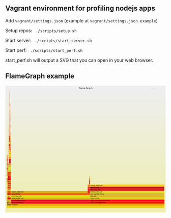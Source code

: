 ## Vagrant environment for profiling nodejs apps

Add `vagrant/settings.json` (example at `vagrant/settings.json.example`)

Setup repos:
  ` ./scripts/setup.sh`

Start server:
  ` ./scripts/start_server.sh`

Start perf:
  ` ./scripts/start_perf.sh`

start_perf.sh will output a SVG that you can open in your web browser.

## FlameGraph example
![Trace](./docs/images/nodejs_flamegraph_example.svg)
